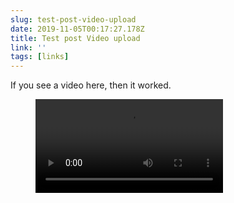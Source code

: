 ```yaml
---
slug: test-post-video-upload
date: 2019-11-05T00:17:27.178Z
title: Test post Video upload
link: ''
tags: [links]
---
```


If you see a video here, then it worked.

<figure><video src="/videos/2019-11-05--test-post-video-upload-0.mp4" alt="darkmode.mp4"></video></figure>

